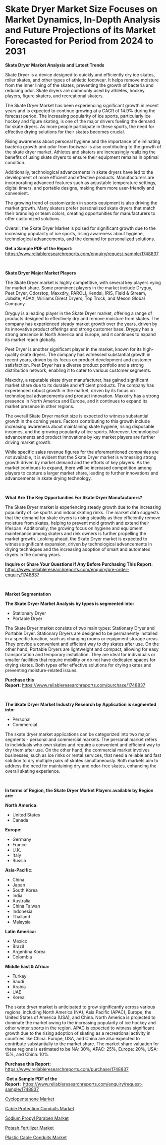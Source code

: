 <p><h1>Skate Dryer Market Size Focuses on Market Dynamics, In-Depth Analysis and Future Projections of its Market Forecasted for Period from 2024 to 2031</h1></p><p><strong>Skate Dryer Market Analysis and Latest Trends</strong></p>
<p><p>Skate Dryer is a device designed to quickly and efficiently dry ice skates, roller skates, and other types of athletic footwear. It helps remove moisture from the inner lining of the skates, preventing the growth of bacteria and reducing odor. Skate dryers are commonly used by athletes, hockey players, figure skaters, and recreational skaters.</p><p>The Skate Dryer Market has been experiencing significant growth in recent years and is expected to continue growing at a CAGR of 14.9% during the forecast period. The increasing popularity of ice sports, particularly ice hockey and figure skating, is one of the major drivers fueling the demand for skate dryers. As more people participate in these sports, the need for effective drying solutions for their skates becomes crucial.</p><p>Rising awareness about personal hygiene and the importance of eliminating bacteria growth and odor from footwear is also contributing to the growth of the skate dryer market. Athletes and skaters are increasingly realizing the benefits of using skate dryers to ensure their equipment remains in optimal condition.</p><p>Additionally, technological advancements in skate dryers have led to the development of more efficient and effective products. Manufacturers are incorporating advanced features such as adjustable temperature settings, digital timers, and portable designs, making them more user-friendly and convenient.</p><p>The growing trend of customization in sports equipment is also driving the market growth. Many skaters prefer personalized skate dryers that match their branding or team colors, creating opportunities for manufacturers to offer customized solutions.</p><p>Overall, the Skate Dryer Market is poised for significant growth due to the increasing popularity of ice sports, rising awareness about hygiene, technological advancements, and the demand for personalized solutions.</p></p>
<p><strong>Get a Sample PDF of the Report:&nbsp;</strong> <a href="https://www.reliableresearchreports.com/enquiry/request-sample/1748837">https://www.reliableresearchreports.com/enquiry/request-sample/1748837</a></p>
<p>&nbsp;</p>
<p><strong>Skate Dryer Major Market Players</strong></p>
<p><p>The Skate Dryer market is highly competitive, with several key players vying for market share. Some prominent players in the market include Dryguy, Peet Dryer, Odorstop, Maxxdry, PAROLI, Kendal, IRIS, Field & Stream, Jobsite, ADAX, Williams Direct Dryers, Top Trock, and Meson Global Company.</p><p>Dryguy is a leading player in the Skate Dryer market, offering a range of products designed to effectively dry and remove moisture from skates. The company has experienced steady market growth over the years, driven by its innovative product offerings and strong customer base. Dryguy has a strong presence in North America and Europe, and it continues to expand its market reach globally.</p><p>Peet Dryer is another significant player in the market, known for its high-quality skate dryers. The company has witnessed substantial growth in recent years, driven by its focus on product development and customer satisfaction. Peet Dryer has a diverse product portfolio and a strong distribution network, enabling it to cater to various customer segments.</p><p>Maxxdry, a reputable skate dryer manufacturer, has gained significant market share due to its durable and efficient products. The company has experienced robust growth in the market, driven by its focus on technological advancements and product innovation. Maxxdry has a strong presence in North America and Europe, and it continues to expand its market presence in other regions.</p><p>The overall Skate Dryer market size is expected to witness substantial growth in the coming years. Factors contributing to this growth include increasing awareness about maintaining skate hygiene, rising disposable incomes, and the growing popularity of ice sports. Moreover, technological advancements and product innovations by key market players are further driving market growth.</p><p>While specific sales revenue figures for the aforementioned companies are not available, it is evident that the Skate Dryer market is witnessing strong growth driven by market demand and the efforts of key players. As the market continues to expand, there will be increased competition among players to capture a larger market share, leading to further innovations and advancements in skate drying technology.</p></p>
<p>&nbsp;</p>
<p><strong>What Are The Key Opportunities For Skate Dryer Manufacturers?</strong></p>
<p><p>The Skate Dryer market is experiencing steady growth due to the increasing popularity of ice sports and indoor skating rinks. The market data suggests that the demand for skate dryers is rising steadily as they efficiently remove moisture from skates, helping to prevent mold growth and extend their lifespan. Additionally, the growing focus on hygiene and equipment maintenance among skaters and rink owners is further propelling the market growth. Looking ahead, the Skate Dryer market is expected to witness significant expansion, driven by technological advancements in drying techniques and the increasing adoption of smart and automated dryers in the coming years.</p></p>
<p><strong>Inquire or Share Your Questions If Any Before Purchasing This Report:</strong> <a href="https://www.reliableresearchreports.com/enquiry/pre-order-enquiry/1748837">https://www.reliableresearchreports.com/enquiry/pre-order-enquiry/1748837</a></p>
<p>&nbsp;</p>
<p><strong>Market Segmentation</strong></p>
<p><strong>The Skate Dryer Market Analysis by types is segmented into:</strong></p>
<p><ul><li>Stationary Dryer</li><li>Portable Dryer</li></ul></p>
<p><p>The Skate Dryer market consists of two main types: Stationary Dryer and Portable Dryer. Stationary Dryers are designed to be permanently installed in a specific location, such as changing rooms or equipment storage areas. They provide a convenient and efficient way to dry skates after use. On the other hand, Portable Dryers are lightweight and compact, allowing for easy transportation and temporary installation. They are ideal for individuals or smaller facilities that require mobility or do not have dedicated spaces for drying skates. Both types offer effective solutions for drying skates and preventing moisture-related issues.</p></p>
<p><strong>Purchase this Report:&nbsp;</strong><a href="https://www.reliableresearchreports.com/purchase/1748837">https://www.reliableresearchreports.com/purchase/1748837</a></p>
<p>&nbsp;</p>
<p><strong>The Skate Dryer Market Industry Research by Application is segmented into:</strong></p>
<p><ul><li>Personal</li><li>Commercial</li></ul></p>
<p><p>The skate dryer market applications can be categorized into two major segments - personal and commercial markets. The personal market refers to individuals who own skates and require a convenient and efficient way to dry them after use. On the other hand, the commercial market involves businesses, such as ice rinks or rental services, that need a reliable and fast solution to dry multiple pairs of skates simultaneously. Both markets aim to address the need for maintaining dry and odor-free skates, enhancing the overall skating experience.</p></p>
<p>&nbsp;</p>
<p><strong>In terms of Region, the Skate Dryer Market Players available by Region are:</strong></p>
<p>
    <p> <strong> North America: </strong>
        <ul>
            <li>United States</li>
            <li>Canada</li>
        </ul>
        </p> 
    <p> <strong> Europe: </strong>
        <ul>
            <li>Germany</li>
            <li>France</li>
            <li>U.K.</li>
            <li>Italy</li>
            <li>Russia</li>
        </ul>
        </p> 
    <p> <strong> Asia-Pacific: </strong>
        <ul>
            <li>China</li>
            <li>Japan</li>
            <li>South Korea</li>
            <li>India</li>
            <li>Australia</li>
            <li>China Taiwan</li>
            <li>Indonesia</li>
            <li>Thailand</li>
            <li>Malaysia</li>
        </ul>
        </p> 
    <p> <strong> Latin America: </strong>
        <ul>
            <li>Mexico</li>
            <li>Brazil</li>
            <li>Argentina Korea</li>
            <li>Colombia</li>
        </ul>
        </p> 
    <p> <strong> Middle East & Africa: </strong>
        <ul>
            <li>Turkey</li>
            <li>Saudi</li>
            <li>Arabia</li>
            <li>UAE</li>
            <li>Korea</li>
        </ul>
    </p>
    </p>
<p><p>The skate dryer market is anticipated to grow significantly across various regions, including North America (NA), Asia Pacific (APAC), Europe, the United States of America (USA), and China. North America is projected to dominate the market owing to the increasing popularity of ice hockey and other winter sports in the region. APAC is expected to witness significant growth due to the rising adoption of skating as a recreational activity in countries like China. Europe, USA, and China are also expected to contribute substantially to the market share. The market share valuation for these regions is estimated to be NA: 30%, APAC: 25%, Europe: 20%, USA: 15%, and China: 10%.</p></p>
<p><strong>Purchase this Report: </strong><a href="https://www.reliableresearchreports.com/purchase/1748837">https://www.reliableresearchreports.com/purchase/1748837</a></p>
<p>&nbsp;<strong>Get a Sample PDF of the Report:&nbsp;&nbsp;</strong><a href="https://www.reliableresearchreports.com/enquiry/request-sample/1748837">https://www.reliableresearchreports.com/enquiry/request-sample/1748837</a></p>
<p><strong></strong></p>
<p><p><a href="https://medium.com/p/10ba90ae7fe3/edit">Cyclopentanone Market</a></p><p><a href="https://medium.com/p/b076c4130b98/edit">Cable Protection Conduits Market</a></p><p><a href="https://medium.com/p/57fae53786eb/edit">Sodium Propyl Paraben Market</a></p><p><a href="https://medium.com/p/4464910b22ef/edit">Potash Fertilizer Market</a></p><p><a href="https://medium.com/p/a7b5c4bfac05/edit">Plastic Cable Conduits Market</a></p></p>